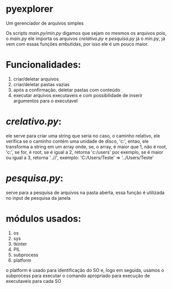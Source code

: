 # pyexplorer
Um gerenciador de arquivos simples

Os scripts *main.py*/*min.py* digamos que sejam os mesmos os arquivos pois, o *main.py* ele importa os arquivos *crelativo.py* e *pesquisa.py* já o
*min.py*, já vem com essas funções embutidas, por isso ele é um pouco maior.

# Funcionalidades:
1. criar/deletar arquivos
2. criar/deletar pastas vazias
3. após a confirmação, deletar pastas com conteúdo
4. executar arquivos executaveis e com possibilidade de inserir argumentos para o executavel


# *crelativo.py*:
ele serve para criar uma string que seria no caso, o caminho relativo, ele verifica se o caminho contém 
uma unidade de disco, 'c:', entao, ele transforma a string em um array onde, se, o array, é maior que 1, não 
é root, 'c:', se for, é root, se é igual a 2, retorna 'c:/users' por exemplo, se é maior ou igual a 3, retorna 
'../<pasta pai>/<pasta filho>', exemplo:
'C:/Users/Teste' => '../Users/Teste'

# *pesquisa.py*:
serve para a pesquisa de arquivos na pasta aberta, essa função é utilizada no input de pesquisa da janela

# módulos usados:
1. os
2. sys
3. tkinter
4. PIL
5. subprocess
6. platform

o platform é usado para identificação do SO e, logo em seguida, usamos o subprocess para executar o comando 
apropriado para execução de executaveis para cada SO
